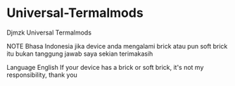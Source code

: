 # Universal-Termalmods
Djmzk Universal Termalmods


NOTE 
Bhasa Indonesia 
jika device anda mengalami brick atau pun soft brick itu bukan tanggung jawab saya sekian terimakasih 

Language English
If your device has a brick or soft brick, it's not my responsibility, thank you
